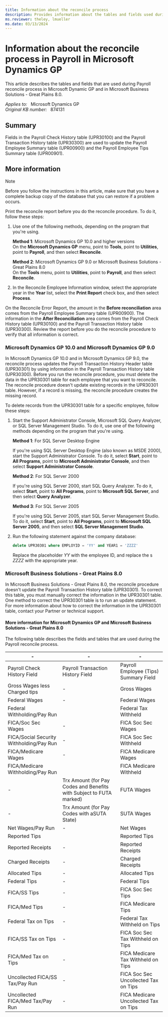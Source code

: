 ```yaml
---
title: Information about the reconcile process
description: Provides information about the tables and fields used during the reconcile process in Payroll in Microsoft Dynamics GP.
ms.reviewer: theley, lmueller
ms.date: 03/13/2024
---
```

# Information about the reconcile process in Payroll in Microsoft Dynamics GP

This article describes the tables and fields that are used during Payroll reconcile process in Microsoft Dynamic GP and in Microsoft Business Solutions - Great Plains 8.0.

_Applies to:_ &nbsp; Microsoft Dynamics GP  
_Original KB number:_ &nbsp; 874131

## Summary

Fields in the Payroll Check History table (UPR30100) and the Payroll Transaction History table (UPR30300) are used to update the Payroll Employee Summary table (UPR00900) and the Payroll Employee Tips Summary table (UPR00901).

## More information

> [!NOTE]
> Before you follow the instructions in this article, make sure that you have a complete backup copy of the database that you can restore if a problem occurs.

Print the reconcile report before you do the reconcile procedure. To do it, follow these steps:

1. Use one of the following methods, depending on the program that you're using.

    **Method 1**: Microsoft Dynamics GP 10.0 and higher versions  
    On the **Microsoft Dynamics GP** menu, point to **Tools**, point to **Utilities**, point to **Payroll**, and then select **Reconcile**.

    **Method 2**: Microsoft Dynamics GP 9.0 or Microsoft Business Solutions - Great Plains 8.0  
    On the **Tools** menu, point to **Utilities**, point to **Payroll**, and then select **Reconcile**.
2. In the Reconcile Employee Information window, select the appropriate year in the **Year** list, select the **Print Report** check box, and then select **Process**.

On the Reconcile Error Report, the amount in the **Before reconciliation** area comes from the Payroll Employee Summary table (UPR00900). The information in the **After Reconciliation** area comes from the Payroll Check History table (UPR30100) and the Payroll Transaction History table (UPR30300). Review the report before you do the reconcile procedure to verify that all information is correct.

### Microsoft Dynamics GP 10.0 and Microsoft Dynamics GP 9.0

In Microsoft Dynamics GP 10.0 and in Microsoft Dynamics GP 9.0, the reconcile process updates the Payroll Transaction History Header table (UPR30301) by using information in the Payroll Transaction History table (UPR30300). Before you run the reconcile procedure, you must delete the data in the UPR30301 table for each employee that you want to reconcile. The reconcile procedure doesn't update existing records in the UPR30301 table. However, if a record is missing, the reconcile procedure creates the missing record.

To delete records from the UPR30301 table for a specific employee, follow these steps:

1. Start the Support Administrator Console, Microsoft SQL Query Analyzer, or SQL Server Management Studio. To do it, use one of the following methods depending on the program that you're using.

    **Method 1**: For SQL Server Desktop Engine

    If you're using SQL Server Desktop Engine (also known as MSDE 2000), start the Support Administrator Console. To do it, select **Start**, point to **All Programs**, point to **Microsoft Administrator Console**, and then select **Support Administrator Console**.

    **Method 2**: For SQL Server 2000

    If you're using SQL Server 2000, start SQL Query Analyzer. To do it, select **Start**, point to **All Programs**, point to **Microsoft SQL Server**, and then select **Query Analyzer**.

    **Method 3**: For SQL Server 2005

    If you're using SQL Server 2005, start SQL Server Management Studio. To do it, select **Start**, point to **All Programs**, point to **Microsoft SQL Server 2005**, and then select **SQL Server Management Studio**.  

2. Run the following statement against the company database:

    ```sql
    delete UPR30301 where EMPLOYID = 'YY' and YEAR1 = 'ZZZZ'
    ```

    Replace the placeholder *YY* with the employee ID, and replace the s *ZZZZ* with the appropriate year.

### Microsoft Business Solutions - Great Plains 8.0

In Microsoft Business Solutions - Great Plains 8.0, the reconcile procedure doesn't update the Payroll Transaction History table (UPR30301). To correct this table, you must manually correct the information in the UPR30301 table. One method to correct the UPR30301 table is to run an update statement. For more information about how to correct the information in the UPR30301 table, contact your Partner or technical support.

#### More information for Microsoft Dynamics GP and Microsoft Business Solutions - Great Plains 8.0

The following table describes the fields and tables that are used during the Payroll reconcile process.

|-|-|-|
|---|---|---|
| Payroll Check History Field | Payroll Transaction History Field | Payroll Employee (Tips) Summary Field |
|Gross Wages less Charged tips|-|Gross Wages|
|Federal Wages|-|Federal Wages|
|Federal Withholding/Pay Run||Federal Tax Withheld|
|FICA/Soc Sec Wages|-|FICA Soc Sec Wages|
|FICA/Social Security Withholding/Pay Run|-|FICA Soc Sec Withheld|
|FICA/Medicare Wages|-|FICA Medicare Wages|
|FICA/Medicare Withholding/Pay Run||FICA Medicare Withheld|
|-|Trx Amount (for Pay Codes and Benefits with Subject to FUTA marked)|FUTA Wages|
|-|Trx Amount (for Pay Codes with aSUTA State)|SUTA Wages|
|Net Wages/Pay Run|-|Net Wages|
|Reported Tips||Reported Tips|
|Reported Receipts|-|Reported Receipts|
|Charged Receipts|-|Charged Receipts|
|Allocated Tips|-|Allocated Tips|
|Federal Tips|-|Federal Tips|
|FICA/SS Tips|-|FICA Soc Sec Tips|
|FICA/Med Tips|-|FICA Medicare Tips|
|Federal Tax on Tips|-|Federal Tax Withheld on Tips|
|FICA/SS Tax on Tips|-|FICA Soc Sec Tax Withheld on Tips|
|FICA/Med Tax on Tips|-|FICA Medicare Tax Withheld on Tips|
|Uncollected FICA/SS Tax/Pay Run|-|FICA Soc Sec Uncollected Tax on Tips|
|Uncollected FICA/Med Tax/Pay Run|-|FICA Medicare Uncollected Tax on Tips|
